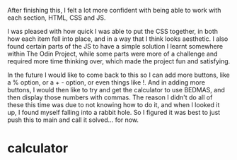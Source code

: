 After finishing this, I felt a lot more confident with being able to work with each section, HTML, CSS and JS.

I was pleased with how quick I was able to put the CSS together, in both how each item fell into place, and in a way that I think looks aesthetic. I also found certain parts of the JS to have a simple solution I learnt somewhere within The Odin Project, while some parts were more of a challenge and required more time thinking over, which made the project fun and satisfying.

In the future I would like to come back to this so I can add more buttons, like a % option, or a + - option, or even things like !. And in adding more buttons, I would then like to try and get the calculator to use BEDMAS, and then display those numbers with commas. The reason I didn't do all of these this time was due to not knowing how to do it, and when I looked it up, I found myself falling into a rabbit hole. So I figured it was best to just push this to main and call it solved... for now.

# calculator